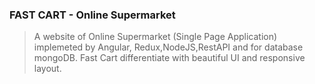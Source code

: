 ### FAST CART - Online Supermarket
> A website of Online Supermarket (Single Page Application) implemeted by Angular, Redux,NodeJS,RestAPI and for database mongoDB.
> Fast Cart differentiate with beautiful UI and responsive layout.
